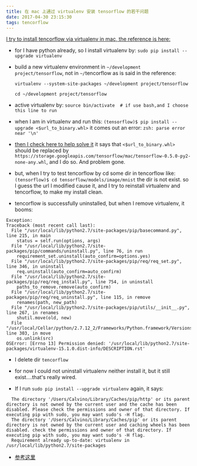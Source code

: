 ```yaml
---
title: 在 mac 上通过 virtualenv 安装 tensorflow 的若干问题
date: 2017-04-30 23:15:30
tags: tencorflow
---
```


[I try to install tencorflow via virtualenv in mac, the reference is here:](https://www.tensorflow.org/versions/r0.12/get_started/os_setup.html#virtualenv-installation)

- for I have python already, so I install virtualenv by:
  `sudo pip install --upgrade virtualenv`

- build a new virtualenv environment in `~/development project/tensorflow`, not in `~/`tencorflow as is said in the reference: 

  `virtualenv --system-site-packages ~/development project/tensorflow`

  `cd ~/development project/tensorflow`

- active virtualenv by:
  `source bin/activate  # if use bash,and I choose this line to run`

- when I am in virtualenv and run this: 
  `(tensorflow)$ pip install --upgrade <$url_to_binary.whl>`
  it comes out an error:
  `zsh: parse error near '\n'`

- [then I check here to help solve it](http://stackoverflow.com/questions/33673583/installing-tensorflow-in-a-virtualenv-on-osx)
  it says that `<$url_to_binary.whl>` should be replaced by `https://storage.googleapis.com/tensorflow/mac/tensorflow-0.5.0-py2-none-any.whl`, and I do so. And problem gone.

- but, when I try to test tencorflow by cd some dir in tencorflow like: 
  `(tensorflow)$ cd tensorflow/models/image/mnist`
  the dir is not exist.
  so I guess the url I modified cause it, and I try to reinstall virtualenv and tencorflow, to make my install clean.

- tencorflow is successfully uninstalled, but when I remove virtualenv, it booms:
```
Exception:
Traceback (most recent call last):
  File "/usr/local/lib/python2.7/site-packages/pip/basecommand.py", line 215, in main
    status = self.run(options, args)
  File "/usr/local/lib/python2.7/site-packages/pip/commands/uninstall.py", line 76, in run
    requirement_set.uninstall(auto_confirm=options.yes)
  File "/usr/local/lib/python2.7/site-packages/pip/req/req_set.py", line 346, in uninstall
    req.uninstall(auto_confirm=auto_confirm)
  File "/usr/local/lib/python2.7/site-packages/pip/req/req_install.py", line 754, in uninstall
    paths_to_remove.remove(auto_confirm)
  File "/usr/local/lib/python2.7/site-packages/pip/req/req_uninstall.py", line 115, in remove
    renames(path, new_path)
  File "/usr/local/lib/python2.7/site-packages/pip/utils/__init__.py", line 267, in renames
    shutil.move(old, new)
  File "/usr/local/Cellar/python/2.7.12_2/Frameworks/Python.framework/Versions/2.7/lib/python2.7/shutil.py", line 303, in move
    os.unlink(src)
OSError: [Errno 13] Permission denied: '/usr/local/lib/python2.7/site-packages/virtualenv-15.1.0.dist-info/DESCRIPTION.rst'
```
- I delete dir `tencorflow`
- for now I could not uninstall virtualenv neither install it, but it still exist....that's really wired.

- If I run `sudo pip install --upgrade virtualenv` again, it says:
```
  The directory '/Users/Calvino/Library/Caches/pip/http' or its parent directory is not owned by the current user and the cache has been disabled. Please check the permissions and owner of that directory. If executing pip with sudo, you may want sudo's -H flag.
  The directory '/Users/Calvino/Library/Caches/pip' or its parent directory is not owned by the current user and caching wheels has been disabled. check the permissions and owner of that directory. If executing pip with sudo, you may want sudo's -H flag.
  Requirement already up-to-date: virtualenv in /usr/local/lib/python2.7/site-packages
```

- [参考这里](https://github.com/registerguard/registerguard.github.io/wiki/Install-python,-virtualenv,-virtualenvwrapper-in-a-brew-environment)